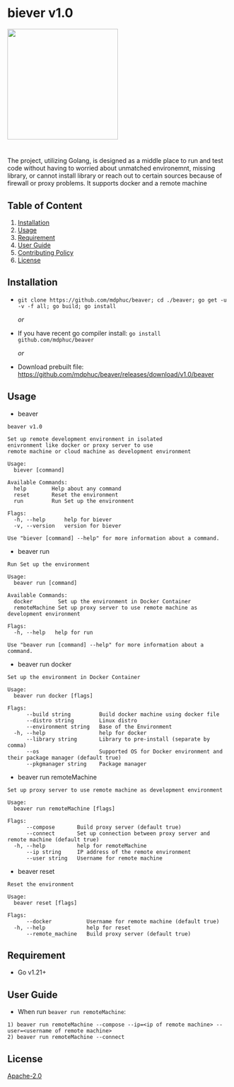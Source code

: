 # biever v1.0

<img src="https://github.com/mdphuc/beaver/assets/41264640/bd857d8c-104b-4c95-9c70-bdb6531c406e" style="width:250px; height:auto">

#
The project, utilizing Golang, is designed as a middle place to run and test code without having to worried about unmatched environemnt, missing library, or cannot install library or reach out to certain sources because of firewall or proxy problems. It supports docker and a remote machine

## Table of Content
1) [Installation](#installation)
2) [Usage](#usage)
3) [Requirement](#requirement)
4) [User Guide](#user-guide)
5) [Contributing Policy](#contributing)
6) [License](#license)

## Installation
- ```git clone https://github.com/mdphuc/beaver; cd ./beaver; go get -u -v -f all; go build; go install```

  _or_
- If you have recent go compiler install: ```go install github.com/mdphuc/beaver```

  _or_
- Download prebuilt file: https://github.com/mdphuc/beaver/releases/download/v1.0/beaver

## Usage
- beaver 
```
beaver v1.0
    
Set up remote development environment in isolated
enivronment like docker or proxy server to use
remote machine or cloud machine as development environment

Usage:
  biever [command]

Available Commands:
  help        Help about any command
  reset       Reset the environment
  run         Run Set up the environment

Flags:
  -h, --help      help for biever
  -v, --version   version for biever

Use "biever [command] --help" for more information about a command.
```
- beaver run
```
Run Set up the environment

Usage:
  beaver run [command]

Available Commands:
  docker        Set up the environment in Docker Container
  remoteMachine Set up proxy server to use remote machine as development environment

Flags:
  -h, --help   help for run

Use "beaver run [command] --help" for more information about a command.
```
- beaver run docker
```
Set up the environment in Docker Container

Usage:
  beaver run docker [flags]

Flags:
      --build string         Build docker machine using docker file
      --distro string        Linux distro
      --environment string   Base of the Environment
  -h, --help                 help for docker
      --library string       Library to pre-install (separate by comma)
      --os                   Supported OS for Docker environment and their package manager (default true)
      --pkgmanager string    Package manager
```
- beaver run remoteMachine
```
Set up proxy server to use remote machine as development environment

Usage:
  beaver run remoteMachine [flags]

Flags:
      --compose       Build proxy server (default true)
      --connect       Set up connection between proxy server and remote machine (default true)
  -h, --help          help for remoteMachine
      --ip string     IP address of the remote environment
      --user string   Username for remote machine
```
- beaver reset
```
Reset the environment

Usage:
  beaver reset [flags]

Flags:
      --docker           Username for remote machine (default true)
  -h, --help             help for reset
      --remote_machine   Build proxy server (default true)
```

## Requirement
- Go v1.21+

## User Guide
- When run `beaver run remoteMachine`:
```
1) beaver run remoteMachine --compose --ip=<ip of remote machine> --user=<username of remote machine>
2) beaver run remoteMachine --connect
```

## License
[Apache-2.0](https://choosealicense.com/licenses/apache-2.0/)

